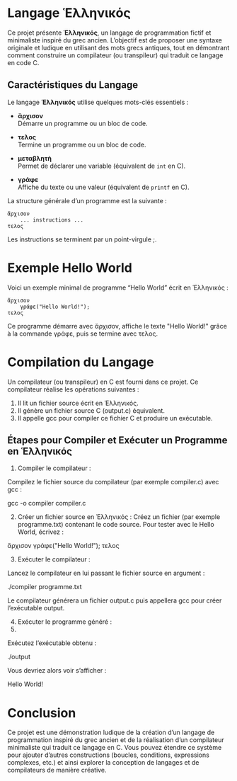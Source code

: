# Langage Ἑλληνικός

Ce projet présente **Ἑλληνικός**, un langage de programmation fictif et minimaliste inspiré du grec ancien. L’objectif est de proposer une syntaxe originale et ludique en utilisant des mots grecs antiques, tout en démontrant comment construire un compilateur (ou transpileur) qui traduit ce langage en code C.

## Caractéristiques du Langage

Le langage **Ἑλληνικός** utilise quelques mots-clés essentiels :

- **ἄρχισον**  
  Démarre un programme ou un bloc de code.

- **τελος**  
  Termine un programme ou un bloc de code.

- **μεταβλητὴ**  
  Permet de déclarer une variable (équivalent de `int` en C).

- **γράφε**  
  Affiche du texte ou une valeur (équivalent de `printf` en C).

La structure générale d’un programme est la suivante :

```plaintext
ἄρχισον
    ... instructions ...
τελος
```
Les instructions se terminent par un point-virgule ;.

# Exemple Hello World

Voici un exemple minimal de programme “Hello World” écrit en Ἑλληνικός :

```
ἄρχισον
    γράφε("Hello World!");
τελος
```


Ce programme démarre avec ἄρχισον, affiche le texte "Hello World!" grâce à la commande γράφε, puis se termine avec τελος.

# Compilation du Langage

Un compilateur (ou transpileur) en C est fourni dans ce projet. Ce compilateur réalise les opérations suivantes :

1.	Il lit un fichier source écrit en Ἑλληνικός.
2.	Il génère un fichier source C (output.c) équivalent.
3.	Il appelle gcc pour compiler ce fichier C et produire un exécutable.

## Étapes pour Compiler et Exécuter un Programme en Ἑλληνικός

1.	Compiler le compilateur :

Compilez le fichier source du compilateur (par exemple compiler.c) avec gcc :

gcc -o compiler compiler.c


2.	Créer un fichier source en Ἑλληνικός :
Créez un fichier (par exemple programme.txt) contenant le code source. Pour tester avec le Hello World, écrivez :

ἄρχισον
    γράφε("Hello World!");
τελος


3.	Exécuter le compilateur :

Lancez le compilateur en lui passant le fichier source en argument :

./compiler programme.txt

Le compilateur générera un fichier output.c puis appellera gcc pour créer l’exécutable output.

4.	Exécuter le programme généré :
5. 
Exécutez l’exécutable obtenu :

./output

Vous devriez alors voir s’afficher :

Hello World!



# Conclusion

Ce projet est une démonstration ludique de la création d’un langage de programmation inspiré du grec ancien et de la réalisation d’un compilateur minimaliste qui traduit ce langage en C. Vous pouvez étendre ce système pour ajouter d’autres constructions (boucles, conditions, expressions complexes, etc.) et ainsi explorer la conception de langages et de compilateurs de manière créative.

